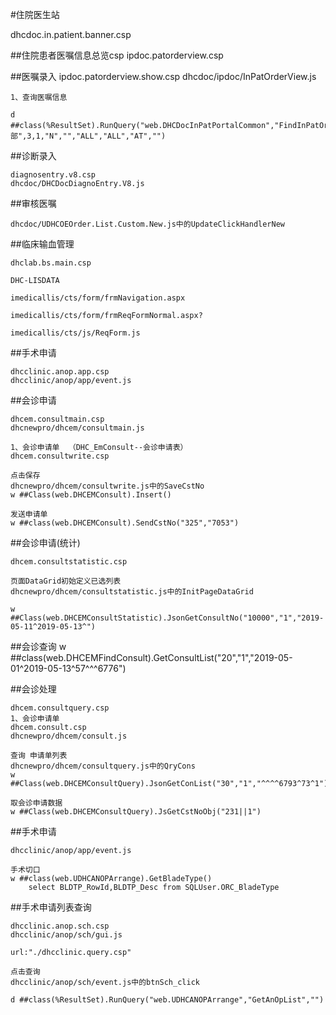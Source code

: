 #住院医生站

dhcdoc.in.patient.banner.csp



##住院患者医嘱信息总览csp
	ipdoc.patorderview.csp



##医嘱录入
	ipdoc.patorderview.show.csp
	dhcdoc/ipdoc/InPatOrderView.js

	1、查询医嘱信息

	d ##class(%ResultSet).RunQuery("web.DHCDocInPatPortalCommon","FindInPatOrder",1131,159759,"全部",3,1,"N","","ALL","ALL","AT","")


##诊断录入

	diagnosentry.v8.csp
	dhcdoc/DHCDocDiagnoEntry.V8.js


##审核医嘱

	dhcdoc/UDHCOEOrder.List.Custom.New.js中的UpdateClickHandlerNew

##临床输血管理

	dhclab.bs.main.csp

	DHC-LISDATA

	imedicallis/cts/form/frmNavigation.aspx
	
	imedicallis/cts/form/frmReqFormNormal.aspx?
	
	imedicallis/cts/js/ReqForm.js


##手术申请

	dhcclinic.anop.app.csp
	dhcclinic/anop/app/event.js



##会诊申请

	dhcem.consultmain.csp
	dhcnewpro/dhcem/consultmain.js
	
	1、会诊申请单  （DHC_EmConsult--会诊申请表）
	dhcem.consultwrite.csp

	点击保存
	dhcnewpro/dhcem/consultwrite.js中的SaveCstNo
	w ##Class(web.DHCEMConsult).Insert()

	发送申请单
	w ##class(web.DHCEMConsult).SendCstNo("325","7053")


##会诊申请(统计)

	dhcem.consultstatistic.csp

	页面DataGrid初始定义已选列表
	dhcnewpro/dhcem/consultstatistic.js中的InitPageDataGrid

	w ##Class(web.DHCEMConsultStatistic).JsonGetConsultNo("10000","1","2019-05-11^2019-05-13^")


##会诊查询
	w ##class(web.DHCEMFindConsult).GetConsultList("20","1","2019-05-01^2019-05-13^57^^^6776")

##会诊处理

	dhcem.consultquery.csp
	1、会诊申请单
	dhcem.consult.csp
	dhcnewpro/dhcem/consult.js

	查询 申请单列表
	dhcnewpro/dhcem/consultquery.js中的QryCons
	w ##Class(web.DHCEMConsultQuery).JsonGetConList("30","1","^^^^6793^73^1")

	取会诊申请数据
	w ##Class(web.DHCEMConsultQuery).JsGetCstNoObj("231||1")


##手术申请

	dhcclinic/anop/app/event.js

	手术切口
	w ##class(web.UDHCANOPArrange).GetBladeType()
		select BLDTP_RowId,BLDTP_Desc from SQLUser.ORC_BladeType

##手术申请列表查询

	dhcclinic.anop.sch.csp
	dhcclinic/anop/sch/gui.js

	url:"./dhcclinic.query.csp"

	点击查询
	dhcclinic/anop/sch/event.js中的btnSch_click

	d ##class(%ResultSet).RunQuery("web.UDHCANOPArrange","GetAnOpList","")